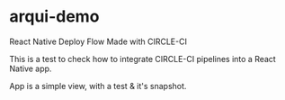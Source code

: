 # arqui-demo

React Native Deploy Flow Made with CIRCLE-CI

This is a test to check how to integrate CIRCLE-CI pipelines into a React Native app.

App is a simple view, with a test & it's snapshot.
